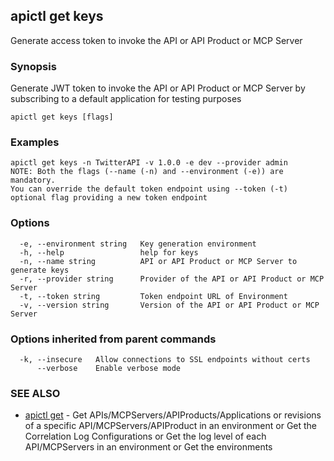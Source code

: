 ## apictl get keys

Generate access token to invoke the API or API Product or MCP Server

### Synopsis

Generate JWT token to invoke the API or API Product or MCP Server by subscribing to a default application for testing purposes

```
apictl get keys [flags]
```

### Examples

```
apictl get keys -n TwitterAPI -v 1.0.0 -e dev --provider admin
NOTE: Both the flags (--name (-n) and --environment (-e)) are mandatory.
You can override the default token endpoint using --token (-t) optional flag providing a new token endpoint
```

### Options

```
  -e, --environment string   Key generation environment
  -h, --help                 help for keys
  -n, --name string          API or API Product or MCP Server to generate keys
  -r, --provider string      Provider of the API or API Product or MCP Server
  -t, --token string         Token endpoint URL of Environment
  -v, --version string       Version of the API or API Product or MCP Server
```

### Options inherited from parent commands

```
  -k, --insecure   Allow connections to SSL endpoints without certs
      --verbose    Enable verbose mode
```

### SEE ALSO

* [apictl get](apictl_get.md)	 - Get APIs/MCPServers/APIProducts/Applications or revisions of a specific API/MCPServers/APIProduct in an environment or Get the Correlation Log Configurations or Get the log level of each API/MCPServers in an environment or Get the environments

